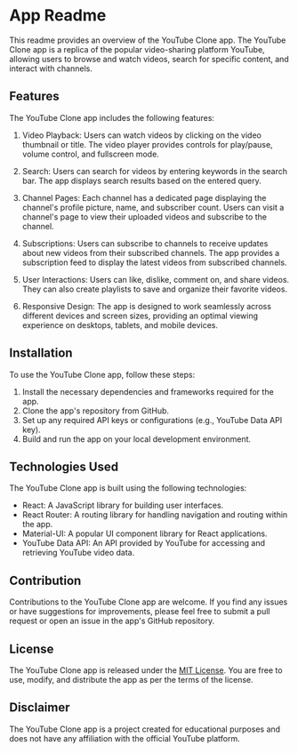 # App Readme

This readme provides an overview of the YouTube Clone app. The YouTube Clone app is a replica of the popular video-sharing platform YouTube, allowing users to browse and watch videos, search for specific content, and interact with channels.

## Features

The YouTube Clone app includes the following features:

1. Video Playback: Users can watch videos by clicking on the video thumbnail or title. The video player provides controls for play/pause, volume control, and fullscreen mode.

2. Search: Users can search for videos by entering keywords in the search bar. The app displays search results based on the entered query.

3. Channel Pages: Each channel has a dedicated page displaying the channel's profile picture, name, and subscriber count. Users can visit a channel's page to view their uploaded videos and subscribe to the channel.

4. Subscriptions: Users can subscribe to channels to receive updates about new videos from their subscribed channels. The app provides a subscription feed to display the latest videos from subscribed channels.

5. User Interactions: Users can like, dislike, comment on, and share videos. They can also create playlists to save and organize their favorite videos.

6. Responsive Design: The app is designed to work seamlessly across different devices and screen sizes, providing an optimal viewing experience on desktops, tablets, and mobile devices.

## Installation

To use the YouTube Clone app, follow these steps:

1. Install the necessary dependencies and frameworks required for the app.
2. Clone the app's repository from GitHub.
3. Set up any required API keys or configurations (e.g., YouTube Data API key).
4. Build and run the app on your local development environment.

## Technologies Used

The YouTube Clone app is built using the following technologies:

- React: A JavaScript library for building user interfaces.
- React Router: A routing library for handling navigation and routing within the app.
- Material-UI: A popular UI component library for React applications.
- YouTube Data API: An API provided by YouTube for accessing and retrieving YouTube video data.

## Contribution

Contributions to the YouTube Clone app are welcome. If you find any issues or have suggestions for improvements, please feel free to submit a pull request or open an issue in the app's GitHub repository.

## License

The YouTube Clone app is released under the [MIT License](https://opensource.org/licenses/MIT). You are free to use, modify, and distribute the app as per the terms of the license.

## Disclaimer

The YouTube Clone app is a project created for educational purposes and does not have any affiliation with the official YouTube platform.
